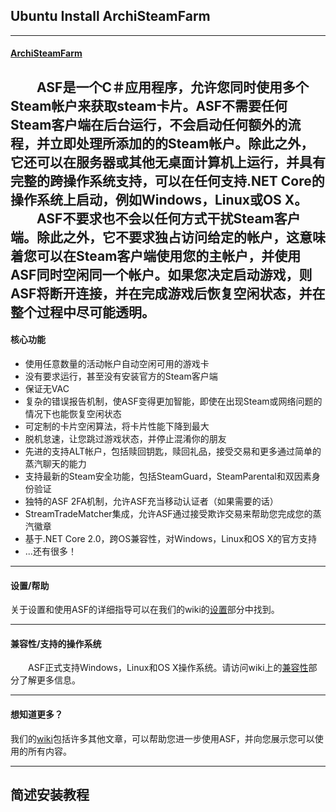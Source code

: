 ## Ubuntu Install ArchiSteamFarm

---
#### [ArchiSteamFarm](https://github.com/JustArchi/ArchiSteamFarm/)

&emsp;&emsp;ASF是一个C＃应用程序，允许您同时使用多个Steam帐户来获取steam卡片。ASF不需要任何Steam客户端在后台运行，不会启动任何额外的流程，并立即处理所添加的的Steam帐户。除此之外，它还可以在服务器或其他无桌面计算机上运行，​​并具有完整的跨操作系统支持，可以在任何支持.NET Core的操作系统上启动，例如Windows，Linux或OS X。<br>
&emsp;&emsp;ASF不要求也不会以任何方式干扰Steam客户端。除此之外，它不要求独占访问给定的帐户，这意味着您可以在Steam客户端使用您的主帐户，并使用ASF同时空闲同一个帐户。如果您决定启动游戏，则ASF将断开连接，并在完成游戏后恢复空闲状态，并在整个过程中尽可能透明。
---
#### 核心功能
* 使用任意数量的活动帐户自动空闲可用的游戏卡
* 没有要求运行，甚至没有安装官方的Steam客户端
* 保证无VAC
* 复杂的错误报告机制，使ASF变得更加智能，即使在出现Steam或网络问题的情况下也能恢复空闲状态
* 可定制的卡片空闲算法，将卡片性能下降到最大
* 脱机怠速，让您跳过游戏状态，并停止混淆你的朋友
* 先进的支持ALT帐户，包括赎回钥匙，赎回礼品，接受交易和更多通过简单的蒸汽聊天的能力
* 支持最新的Steam安全功能，包括SteamGuard，SteamParental和双因素身份验证
* 独特的ASF 2FA机制，允许ASF充当移动认证者（如果需要的话）
* StreamTradeMatcher集成，允许ASF通过接受欺诈交易来帮助您完成您的蒸汽徽章
* 基于.NET Core 2.0，跨OS兼容性，对Windows，Linux和OS X的官方支持
* ...还有很多！
---

#### 设置/帮助
关于设置和使用ASF的详细指导可以在我们的wiki的[设置](https://github.com/JustArchi/ArchiSteamFarm/wiki/Setting-up)部分中找到。

---

#### 兼容性/支持的操作系统
&emsp;&emsp;ASF正式支持Windows，Linux和OS X操作系统。请访问wiki上的[兼容性](https://github.com/JustArchi/ArchiSteamFarm/wiki/Compatibility)部分了解更多信息。

---

#### 想知道更多？
我们的[wiki](https://github.com/JustArchi/ArchiSteamFarm/wiki)包括许多其他文章，可以帮助您进一步使用ASF，并向您展示您可以使用的所有内容。

---

## 简述安装教程